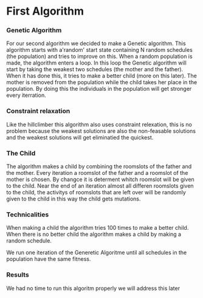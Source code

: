 # First Algorithm

### Genetic Algorithm

For our second algorithm we decided to make a Genetic algorithm. This algorithm starts with a'random' start state containing N random schedules (the population) and tries to improve on this. When a random population is made, the algorithm enters a loop. In this loop the Genetic algorithm will start by taking the weakest two schedules (the mother and the father). When it has done this, it tries to make a better child (more on this later). The mother is removed from the population while the child takes her place in the population. By doing this the individuals in the population will get stronger every iterration.

### Constraint relaxation

Like the hillclimber this algorithm also uses constraint relexation, this is no problem because the weakest solutions are also the non-feasable solutions and the weakest solutions will get eliminatied the quickest.

### The Child

The algorithm makes a child by combining the roomslots of the father and the mother. Every iteration a roomslot of the father and a roomslot of the mother is chosen. By changce it is determent whitch roomslot will be given to the child. Near the end of an iteration almost all differen roomslots given to the child, the activitys of roomslots that are left over will be randomly given to the child in this way the child gets mutations.

### Technicalities

When making a child the algorithm tries 100 times to make a better child. When there is no better child the algorithm makes a child by making a random schedule.

We run one iteration of the Generetic Algoritme until all schedules in the population have the same fitness.

### Results

We had no time to run this algoritm properly we will address this later
